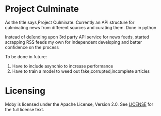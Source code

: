 Project Culminate
=========


As the title says,Project Culminate.
Currently an API structure for culminating news from different sources and curating them.
Done in python

Instead of de[ending upon  3rd party API service for news feeds, started scrapping RSS feeds my own for independent developing and better confidence on the process


To be done in future:
1) Have to include asynchio to increase performance
2) Have to train a model to weed out fake,corrupted,incomplete articles


Licensing
=========
Moby is licensed under the Apache License, Version 2.0. See
[LICENSE](https://github.com/arju88nair/projectCulminate/blob/master/LICENSE) for the full
license text.



